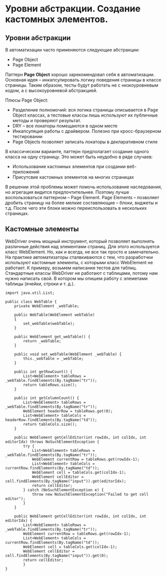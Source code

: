 # Уровни абстракции. Создание кастомных элементов.

## Уровни абстракции

В автоматизации часто применяются следующие абстракции:

* Page Object
* Page Element

Паттерн **Page Object** хорошо зарекомендовал себя в автоматизации. Основная идея – инкапсулировать логику поведения страницы в классе страницы. Таким образом, тесты будут работать не с низкоуровневым кодом, а с высокоуровневой абстракцией.

Плюсы Page Object:

* Разделение полномочий: вся логика страницы описывается в Page Object классах, а тестовые классы лишь используют их публичные методы и проверяют результат.
* DRY – все локаторы помещаются в одном месте 
* Инкапсуляция работы с драйвером. Полезно при кросс-браузерном тестировании
* Page Objects позволяет записать локаторы в декларативном стиле

В классическом варианте, паттерн предполагает создание одного класса на одну страницу. Это может быть неудобно в ряде случаев:

* Использование кастомных элементов при создании веб-приложений
* Присутсвие кастомных элементов на многих страницах

В решении этой проблемы может помочь использование наследования, но агрегация видится предпочтительнее. Поэтому лучше воспользоваться паттерном – Page Element. Page Elements – позволяет дробить страницу на более мелкие составляющие – блоки, виджеты и т.д. После чего эти блоки можно переиспользовать в нескольких страницах.


## Кастомные элементы

WebDriver очень мощный инструмент, который позволяет выполнять различные действия над элементами страниц. Для этого используется класс WebElement. Но, как и всегда, не все так просто и замечательно. На практике автоматизаторы  сталвкиваются с тем, что разработчки используют кастомные элементы, с которыми класс WebElement не работает. К примеру, возьмем написание тестов для таблиц. Стандартные классы WebDriver не работают с таблицами, потому нам нужно написать свой. В котором мы опишем работу с элеметами таблицы (ячейки, строки и т. д.). 


    import java.util.List;
    
    public class WebTable {
        private WebElement _webTable;
        
        public WebTable(WebElement webTable)
        {
            set_webTable(webTable);
        }
        
        public WebElement get_webTable() {
            return _webTable;
        }
        
        public void set_webTable(WebElement _webTable) {
            this._webTable = _webTable;
        }
        
        public int getRowCount() {
            List<WebElement> tableRows = _webTable.findElements(By.tagName("tr"));
            return tableRows.size();
        }
        
        public int getColumnCount() {
            List<WebElement> tableRows = _webTable.findElements(By.tagName("tr"));
            WebElement headerRow = tableRows.get(0);
            List<WebElement> tableCols = headerRow.findElements(By.tagName("td"));
            return tableCols.size();
        }
        
        public WebElement getCellEditor(int rowIdx, int colIdx, int editorIdx) throws NoSuchElementException {
            try {
                List<WebElement> tableRows = _webTable.findElements(By.tagName("tr"));
                WebElement currentRow = tableRows.get(rowIdx-1);
                List<WebElement> tableCols = currentRow.findElements(By.tagName("td"));
                WebElement cell = tableCols.get(colIdx-1);
                WebElement cellEditor = cell.findElements(By.tagName("input")).get(editorIdx);
                return cellEditor;
            } catch (NoSuchElementException e) {
                throw new NoSuchElementException("Failed to get cell editor");
            }
        }
        
        public WebElement getCellEditor(int rowIdx, int colIdx, int editorIdx) {
            List<WebElement> tableRows = _webTable.findElements(By.tagName("tr"));
            WebElement currentRow = tableRows.get(rowIdx-1);
            List<WebElement> tableCols = currentRow.findElements(By.tagName("td"));
            WebElement cell = tableCols.get(colIdx-1);
            WebElement cellEditor = cell.findElements(By.tagName("input")).get(0);
            return cellEditor;
            }
    }

    